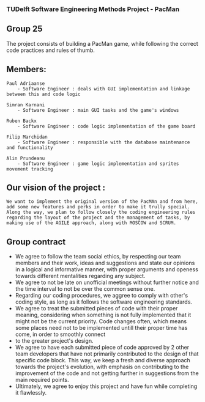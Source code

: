 ### TUDelft Software Engineering Methods Project - PacMan ###
## Group 25 ##


The project consists of building a PacMan game, while following the correct code practices and rules of thumb.

## Members:

	Paul Adriaanse
		- Software Engineer : deals with GUI implementation and linkage between this and code logic

	Simran Karnani
		- Software Engineer : main GUI tasks and the game's windows

	Ruben Backx
		- Software Engineer : code logic implementation of the game board

	Filip Marchidan
		- Software Engineer : responsible with the database maintenance and functionality

	Alin Prundeanu
		- Software Engineer : game logic implementation and sprites movement tracking

 <h2> Our vision of the project :</h2>

 	We want to implement the original version of the PacMAn and from here, add some new features and perks in order to make it trully special. Along the way, we plan to follow closely the coding engineering rules regarding the layout of the project and the management of tasks, by making use of the AGILE approach, along with MOSCOW and SCRUM.

 <h2> Group contract </h2>
<ul>
<li>   We agree to follow the team social ethics, by respecting our team members and their work, ideas and suggestions and state our opinions in a logical and informative manner, with proper arguments and openess towards different mentalities regarding any subject.</li>
<li>   We agree to not be late on unofficial meetings without further notice and the time interval to not be over the common sense one.</li>
<li>   Regarding our coding procedures, we aggree to comply with other's coding style, as long as it follows the software engineering standards.</li>
<li>   We agree to treat the submitted pieces of code with their proper meaning, considering when something is not fully implemented that it might not be the current priority. Code changes often, which means some places need not to be implemented untill their proper time has come, in order to smoothly connect</li>
<li>   to the greater project's design.</li>
<li>   We agree to have each submitted piece of code approved by 2 other team developers that have not primarily contributed to the design of that specific code block. This way, we keep a fresh and diverse approach towards the project's evolution, with emphasis on contributing to the improvement of the code and not getting further in suggestions from the main required points.</li>
<li>   Ultimately, we agree to enjoy this project and have fun while completing it flawlessly.</li>
</ul>

